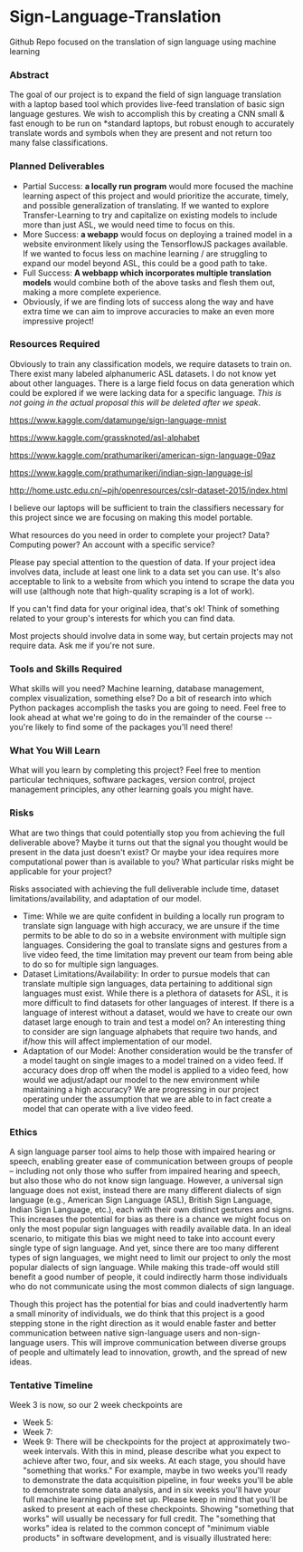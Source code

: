 # Sign-Language-Translation
Github Repo focused on the translation of sign language using machine learning

### **Abstract**
The goal of our project is to expand the field of sign language translation with a laptop based tool which provides live-feed translation of basic sign language gestures. We wish to accomplish this by creating a CNN small & fast enough to be run on \*standard laptops, but robust enough to accurately translate words and symbols when they are present and not return too many false classifications.

### **Planned Deliverables**
- Partial Success: **a locally run program** would more focused the machine learning aspect of this project and would prioritize the accurate, timely, and possible generalization of translating. If we wanted to explore Transfer-Learning to try and capitalize on existing models to include more than just ASL, we would need time to focus on this.
- More Success: **a webapp** would focus on deploying a trained model in a website environment likely using the TensorflowJS packages available. If we wanted to focus less on machine learning / are struggling to expand our model beyond ASL, this could be a good path to take.
- Full Success: **A webbapp which incorporates multiple translation models** would combine both of the above tasks and flesh them out, making a more complete experience.
- Obviously, if we are finding lots of success along the way and have extra time we can aim to improve accuracies to make an even more impressive project!

### **Resources Required**
Obviously to train any classification models, we require datasets to train on. There exist many labeled alphanumeric ASL datasets. I do not know yet about other languages. There is a large field focus on data generation which could be explored if we were lacking data for a specific language. *This is not going in the actual proposal this will be deleted after we speak*.

https://www.kaggle.com/datamunge/sign-language-mnist

https://www.kaggle.com/grassknoted/asl-alphabet

https://www.kaggle.com/prathumarikeri/american-sign-language-09az

https://www.kaggle.com/prathumarikeri/indian-sign-language-isl

http://home.ustc.edu.cn/~pjh/openresources/cslr-dataset-2015/index.html

I believe our laptops will be sufficient to train the classifiers necessary for this project since we are focusing on making this model portable. 


What resources do you need in order to complete your project? Data? Computing power? An account with a specific service?

Please pay special attention to the question of data. If your project idea involves data, include at least one link to a data set you can use. It's also acceptable to link to a website from which you intend to scrape the data you will use (although note that high-quality scraping is a lot of work).

If you can't find data for your original idea, that's ok! Think of something related to your group's interests for which you can find data.

Most projects should involve data in some way, but certain projects may not require data. Ask me if you're not sure.

### **Tools and Skills Required**

What skills will you need? Machine learning, database management, complex visualization, something else? Do a bit of research into which Python packages accomplish the tasks you are going to need. Feel free to look ahead at what we're going to do in the remainder of the course -- you're likely to find some of the packages you'll need there!

### **What You Will Learn**
What will you learn by completing this project? Feel free to mention particular techniques, software packages, version control, project management principles, any other learning goals you might have.

### **Risks**
What are two things that could potentially stop you from achieving the full deliverable above? Maybe it turns out that the signal you thought would be present in the data just doesn't exist? Or maybe your idea requires more computational power than is available to you? What particular risks might be applicable for your project?

Risks associated with achieving the full deliverable include time, dataset limitations/availability, and adaptation of our model. 
- Time: While we are quite confident in building a locally run program to translate sign language with high accuracy, we are unsure if the time permits to be able to do so in a website environment with multiple sign languages. Considering the goal to translate signs and gestures from a live video feed, the time limitation may prevent our team from being able to do so for multiple sign languages. 
- Dataset Limitations/Availability: In order to pursue models that can translate multiple sign languages, data pertaining to additional sign languages must exist. While there is a plethora of datasets for ASL, it is more difficult to find datasets for other languages of interest. If there is a language of interest without a dataset, would we have to create our own dataset large enough to train and test a model on? An interesting thing to consider are sign language alphabets that require two hands, and if/how this will affect implementation of our model. 
- Adaptation of our Model: Another consideration would be the transfer of a model taught on single images to a model trained on a video feed. If accuracy does drop off when the model is applied to a video feed, how would we adjust/adapt our model to the new environment while maintaining a high accuracy? We are progressing in our project operating under the assumption that we are able to in fact create a model that can operate with a live video feed.  

### **Ethics**
A sign language parser tool aims to help those with impaired hearing or speech, enabling greater ease of communication between groups of people – including not only those who suffer from impaired hearing and speech, but also those who do not know sign language. However, a universal sign language does not exist, instead there are many different dialects of sign language (e.g., American Sign Language (ASL), British Sign Language, Indian Sign Language, etc.), each with their own distinct gestures and signs. This increases the potential for bias as there is a chance we might focus on only the most popular sign languages with readily available data. In an ideal scenario, to mitigate this bias we might need to take into account every single type of sign language. And yet, since there are too many different types of sign languages, we might need to limit our project to only the most popular dialects of sign language. While making this trade-off would still benefit a good number of people, it could indirectly harm those individuals who do not communicate using the most common dialects of sign language. 

Though this project has the potential for bias and could inadvertently harm a small minority of individuals, we do think that this project is a good stepping stone in the right direction as it would enable faster and better communication between native sign-language users and non-sign-language users. This will improve communication between diverse groups of people and ultimately lead to innovation, growth, and the spread of new ideas. 

### **Tentative Timeline**
Week 3 is now, so our 2 week checkpoints are
- Week 5: 
- Week 7: 
- Week 9: 
There will be checkpoints for the project at approximately two-week intervals. With this in mind, please describe what you expect to achieve after two, four, and six weeks. At each stage, you should have "something that works." For example, maybe in two weeks you'll ready to demonstrate the data acquisition pipeline, in four weeks you'll be able to demonstrate some data analysis, and in six weeks you'll have your full machine learning pipeline set up. Please keep in mind that you'll be asked to present at each of these checkpoints. Showing "something that works" will usually be necessary for full credit. The "something that works" idea is related to the common concept of "minimum viable products" in software development, and is visually illustrated here:
